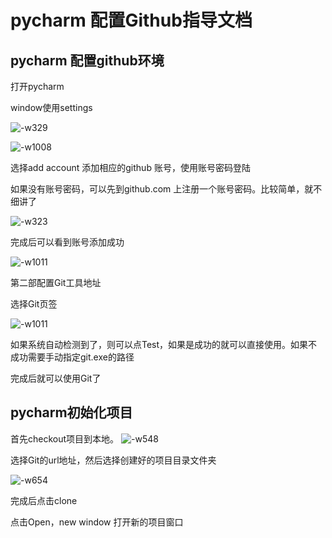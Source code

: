 # pycharm 配置Github指导文档

## pycharm 配置github环境

打开pycharm

window使用settings

![-w329](http://ossp.pengjunjie.com/mweb/15523260238384.jpg)

![-w1008](http://ossp.pengjunjie.com/mweb/15523260751980.jpg)

选择add account 添加相应的github 账号，使用账号密码登陆

如果没有账号密码，可以先到github.com 上注册一个账号密码。比较简单，就不细讲了

![-w323](http://ossp.pengjunjie.com/mweb/15523261336438.jpg)

完成后可以看到账号添加成功

![-w1011](http://ossp.pengjunjie.com/mweb/15523261991644.jpg)


第二部配置Git工具地址

选择Git页签

![-w1011](http://ossp.pengjunjie.com/mweb/15523262345952.jpg)

如果系统自动检测到了，则可以点Test，如果是成功的就可以直接使用。如果不成功需要手动指定git.exe的路径

完成后就可以使用Git了


## pycharm初始化项目

首先checkout项目到本地。
![-w548](http://ossp.pengjunjie.com/mweb/15523264224271.jpg)

选择Git的url地址，然后选择创建好的项目目录文件夹

![-w654](http://ossp.pengjunjie.com/mweb/15523265152262.jpg)

完成后点击clone

点击Open，new window 打开新的项目窗口
